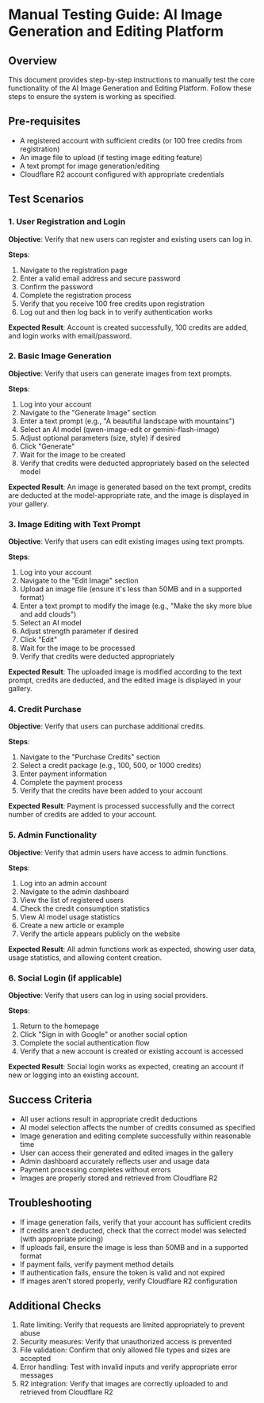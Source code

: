# Manual Testing Guide: AI Image Generation and Editing Platform

## Overview
This document provides step-by-step instructions to manually test the core functionality of the AI Image Generation and Editing Platform. Follow these steps to ensure the system is working as specified.

## Pre-requisites
- A registered account with sufficient credits (or 100 free credits from registration)
- An image file to upload (if testing image editing feature)
- A text prompt for image generation/editing
- Cloudflare R2 account configured with appropriate credentials

## Test Scenarios

### 1. User Registration and Login
**Objective**: Verify that new users can register and existing users can log in.

**Steps**:
1. Navigate to the registration page
2. Enter a valid email address and secure password
3. Confirm the password
4. Complete the registration process
5. Verify that you receive 100 free credits upon registration
6. Log out and then log back in to verify authentication works

**Expected Result**: Account is created successfully, 100 credits are added, and login works with email/password.

### 2. Basic Image Generation
**Objective**: Verify that users can generate images from text prompts.

**Steps**:
1. Log into your account
2. Navigate to the "Generate Image" section
3. Enter a text prompt (e.g., "A beautiful landscape with mountains")
4. Select an AI model (qwen-image-edit or gemini-flash-image)
5. Adjust optional parameters (size, style) if desired
6. Click "Generate"
7. Wait for the image to be created
8. Verify that credits were deducted appropriately based on the selected model

**Expected Result**: An image is generated based on the text prompt, credits are deducted at the model-appropriate rate, and the image is displayed in your gallery.

### 3. Image Editing with Text Prompt
**Objective**: Verify that users can edit existing images using text prompts.

**Steps**:
1. Log into your account
2. Navigate to the "Edit Image" section
3. Upload an image file (ensure it's less than 50MB and in a supported format)
4. Enter a text prompt to modify the image (e.g., "Make the sky more blue and add clouds")
5. Select an AI model
6. Adjust strength parameter if desired
7. Click "Edit"
8. Wait for the image to be processed
9. Verify that credits were deducted appropriately

**Expected Result**: The uploaded image is modified according to the text prompt, credits are deducted, and the edited image is displayed in your gallery.

### 4. Credit Purchase
**Objective**: Verify that users can purchase additional credits.

**Steps**:
1. Navigate to the "Purchase Credits" section
2. Select a credit package (e.g., 100, 500, or 1000 credits)
3. Enter payment information
4. Complete the payment process
5. Verify that the credits have been added to your account

**Expected Result**: Payment is processed successfully and the correct number of credits are added to your account.

### 5. Admin Functionality
**Objective**: Verify that admin users have access to admin functions.

**Steps**:
1. Log into an admin account
2. Navigate to the admin dashboard
3. View the list of registered users
4. Check the credit consumption statistics
5. View AI model usage statistics
6. Create a new article or example
7. Verify the article appears publicly on the website

**Expected Result**: All admin functions work as expected, showing user data, usage statistics, and allowing content creation.

### 6. Social Login (if applicable)
**Objective**: Verify that users can log in using social providers.

**Steps**:
1. Return to the homepage
2. Click "Sign in with Google" or another social option
3. Complete the social authentication flow
4. Verify that a new account is created or existing account is accessed

**Expected Result**: Social login works as expected, creating an account if new or logging into an existing account.

## Success Criteria
- All user actions result in appropriate credit deductions
- AI model selection affects the number of credits consumed as specified
- Image generation and editing complete successfully within reasonable time
- User can access their generated and edited images in the gallery
- Admin dashboard accurately reflects user and usage data
- Payment processing completes without errors
- Images are properly stored and retrieved from Cloudflare R2

## Troubleshooting
- If image generation fails, verify that your account has sufficient credits
- If credits aren't deducted, check that the correct model was selected (with appropriate pricing)
- If uploads fail, ensure the image is less than 50MB and in a supported format
- If payment fails, verify payment method details
- If authentication fails, ensure the token is valid and not expired
- If images aren't stored properly, verify Cloudflare R2 configuration

## Additional Checks
1. Rate limiting: Verify that requests are limited appropriately to prevent abuse
2. Security measures: Verify that unauthorized access is prevented
3. File validation: Confirm that only allowed file types and sizes are accepted
4. Error handling: Test with invalid inputs and verify appropriate error messages
5. R2 integration: Verify that images are correctly uploaded to and retrieved from Cloudflare R2